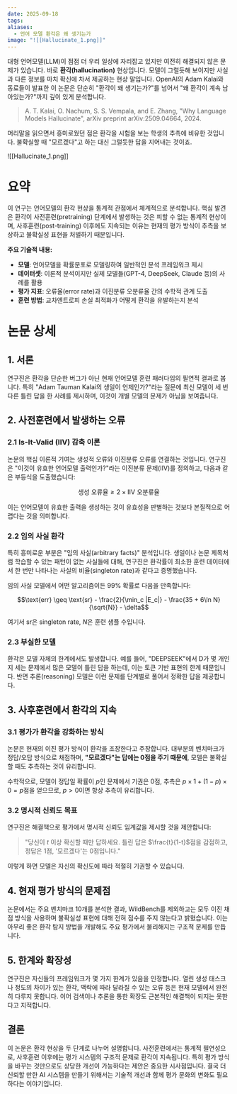 ```yaml
---
date: 2025-09-18
tags:
aliases:
  - 언어 모델 환각은 왜 생기는가
image: "![[Hallucinate_1.png]]"
---
```

대형 언어모델(LLM)이 점점 더 우리 일상에 자리잡고 있지만 여전히 해결되지 않은 문제가 있습니다. 바로 **환각(hallucination)** 현상입니다. 모델이 그럴듯해 보이지만 사실과 다른 정보를 마치 확신에 차서 제공하는 현상 말입니다. OpenAI의 Adam Kalai와 동료들이 발표한 이 논문은 단순히 "환각이 왜 생기는가?"를 넘어서 "왜 환각이 계속 남아있는가?"까지 깊이 있게 분석합니다.

> A. T. Kalai, O. Nachum, S. S. Vempala, and E. Zhang, "Why Language Models Hallucinate", arXiv preprint arXiv:2509.04664, 2024.

머리말을 읽으면서 흥미로웠던 점은 환각을 시험을 보는 학생의 추측에 비유한 것입니다. 불확실할 때 "모르겠다"고 하는 대신 그럴듯한 답을 지어내는 것이죠.

![[Hallucinate_1.png]]
# 요약

이 연구는 언어모델의 환각 현상을 통계적 관점에서 체계적으로 분석합니다. 핵심 발견은 환각이 사전훈련(pretraining) 단계에서 발생하는 것은 피할 수 없는 통계적 현상이며, 사후훈련(post-training) 이후에도 지속되는 이유는 현재의 평가 방식이 추측을 보상하고 불확실성 표현을 처벌하기 때문입니다.

**주요 기술적 내용:**

- **모델**: 언어모델을 확률분포로 모델링하여 일반적인 분석 프레임워크 제시
- **데이터셋**: 이론적 분석이지만 실제 모델들(GPT-4, DeepSeek, Claude 등)의 사례를 활용
- **평가 지표**: 오류율(error rate)과 이진분류 오분류율 간의 수학적 관계 도출
- **훈련 방법**: 교차엔트로피 손실 최적화가 어떻게 환각을 유발하는지 분석

# 논문 상세

## 1. 서론

연구진은 환각을 단순한 버그가 아닌 현재 언어모델 훈련 패러다임의 필연적 결과로 봅니다. 특히 "Adam Tauman Kalai의 생일이 언제인가?"라는 질문에 최신 모델이 세 번 다른 틀린 답을 한 사례를 제시하며, 이것이 개별 모델의 문제가 아님을 보여줍니다.

## 2. 사전훈련에서 발생하는 오류

### 2.1 Is-It-Valid (IIV) 감축 이론

논문의 핵심 이론적 기여는 생성적 오류와 이진분류 오류를 연결하는 것입니다. 연구진은 "이것이 유효한 언어모델 출력인가?"라는 이진분류 문제(IIV)를 정의하고, 다음과 같은 부등식을 도출했습니다:

$$\text{생성 오류율} \geq 2 \times \text{IIV 오분류율}$$

이는 언어모델이 유효한 출력을 생성하는 것이 유효성을 판별하는 것보다 본질적으로 어렵다는 것을 의미합니다.

### 2.2 임의 사실 환각

특히 흥미로운 부분은 "임의 사실(arbitrary facts)" 분석입니다. 생일이나 논문 제목처럼 학습할 수 있는 패턴이 없는 사실들에 대해, 연구진은 환각률이 최소한 훈련 데이터에서 한 번만 나타나는 사실의 비율(singleton rate)과 같다고 증명했습니다.

임의 사실 모델에서 어떤 알고리즘이든 99% 확률로 다음을 만족합니다:

$$\text{err} \geq \text{sr} - \frac{2}{\min_c |E_c|} - \frac{35 + 6\ln N}{\sqrt{N}} - \delta$$

여기서 $\text{sr}$은 singleton rate, $N$은 훈련 샘플 수입니다.

### 2.3 부실한 모델

환각은 모델 자체의 한계에서도 발생합니다. 예를 들어, "DEEPSEEK"에서 D가 몇 개인지 세는 문제에서 많은 모델이 틀린 답을 하는데, 이는 토큰 기반 표현의 한계 때문입니다. 반면 추론(reasoning) 모델은 이런 문제를 단계별로 풀어서 정확한 답을 제공합니다.

## 3. 사후훈련에서 환각의 지속

### 3.1 평가가 환각을 강화하는 방식

논문은 현재의 이진 평가 방식이 환각을 조장한다고 주장합니다. 대부분의 벤치마크가 정답/오답 방식으로 채점하며, **"모르겠다"는 답에는 0점을 주기 때문에**, 모델은 불확실할 때도 추측하는 것이 유리합니다. 

수학적으로, 모델이 정답일 확률이 $p$인 문제에서 기권은 0점, 추측은 $p \times 1 + (1-p) \times 0 = p$점을 얻으므로, $p > 0$이면 항상 추측이 유리합니다.

### 3.2 명시적 신뢰도 목표

연구진은 해결책으로 평가에서 명시적 신뢰도 임계값을 제시할 것을 제안합니다:

> "당신이 $t$ 이상 확신할 때만 답하세요. 틀린 답은 $\frac{t}{1-t}$점을 감점하고, 정답은 1점, '모르겠다'는 0점입니다."

이렇게 하면 모델은 자신의 확신도에 따라 적절히 기권할 수 있습니다.

## 4. 현재 평가 방식의 문제점

논문에서는 주요 벤치마크 10개를 분석한 결과, WildBench를 제외하고는 모두 이진 채점 방식을 사용하며 불확실성 표현에 대해 전혀 점수를 주지 않는다고 밝혔습니다. 이는 아무리 좋은 환각 탐지 방법을 개발해도 주요 평가에서 불리해지는 구조적 문제를 만듭니다.

## 5. 한계와 확장성

연구진은 자신들의 프레임워크가 몇 가지 한계가 있음을 인정합니다. 열린 생성 태스크나 정도의 차이가 있는 환각, 맥락에 따라 달라질 수 있는 오류 등은 현재 모델에서 완전히 다루지 못합니다. 이어 검색이나 추론을 통한 확장도 근본적인 해결책이 되지는 못한다고 지적합니다.

## 결론

이 논문은 환각 현상을 두 단계로 나누어 설명합니다. 사전훈련에서는 통계적 필연성으로, 사후훈련 이후에는 평가 시스템의 구조적 문제로 환각이 지속됩니다. 특히 평가 방식을 바꾸는 것만으로도 상당한 개선이 가능하다는 제안은 중요한 시사점입니다. 결국 더 신뢰할 만한 AI 시스템을 만들기 위해서는 기술적 개선과 함께 평가 문화의 변화도 필요하다는 이야기입니다. 